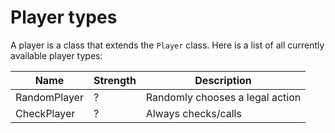 # Player types

A player is a class that extends the `Player` class.
Here is a list of all currently available player types:

|Name|Strength|Description|
|----|--------|-----------|
|RandomPlayer|?|Randomly chooses a legal action|
|CheckPlayer|?|Always checks/calls|